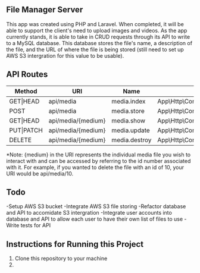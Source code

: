 ## File Manager Server

This app was created using PHP and Laravel. When completed, it will be able to support the client's need to upload images and videos. As the app currently stands, it is able to take in CRUD requests through its API to write to a MySQL database. This database stores the file's name, a description of the file, and the URL of where the file is being stored (still need to set up AWS S3 intergration for this value to be usable).

## API Routes

| Method     | URI                | Name          | Action                                       | Middleware |
|------------|--------------------|---------------|----------------------------------------------|------------|
| GET\|HEAD  | api/media          | media.index   | App\Http\Controllers\MediaController@index   | api        |
| POST       | api/media          | media.store   | App\Http\Controllers\MediaController@store   | api        |
| GET\|HEAD  | api/media/{medium} | media.show    | App\Http\Controllers\MediaController@show    | api        |
| PUT\|PATCH | api/media/{medium} | media.update  | App\Http\Controllers\MediaController@update  | api        |
| DELETE     | api/media/{medium} | media.destroy | App\Http\Controllers\MediaController@destroy | api        |

*Note: {medium} in the URI represents the individual media file you wish to interact with and can be accessed by referring to the id number associated with it. For example, if you wanted to delete the file with an id of 10, your URI would be api/media/10.

## Todo

-Setup AWS S3 bucket
-Integrate AWS S3 file storing
-Refactor database and API to accomidate S3 intergration
-Integrate user accounts into database and API to allow each user to have their own list of files to use
-Write tests for API

## Instructions for Running this Project

1. Clone this repository to your machine
2. 